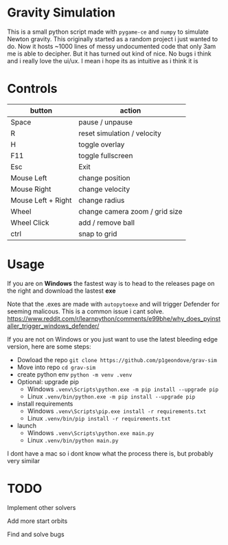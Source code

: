 # Gravity Simulation

This is a small python script made with `pygame-ce` and `numpy` to simulate Newton gravity.
This originally started as a random project i just wanted to do. Now it hosts ~1000 lines of messy undocumented code that only 3am me is able to decipher. But it has turned out kind of nice. No bugs i think and i really love the ui/ux. I mean i hope its as intuitive as i think it is

# Controls

| button             | action                         |
|--------------------|--------------------------------|
| Space              | pause / unpause                |
| R                  | reset simulation / velocity    |
| H                  | toggle overlay                 |
| F11                | toggle fullscreen              |
| Esc                | Exit                           |
| Mouse Left         | change position                |
| Mouse Right        | change velocity                |
| Mouse Left + Right | change radius                  |
| Wheel              | change camera zoom / grid size |
| Wheel Click        | add / remove ball              |
| ctrl               | snap to grid                   |

# Usage

If you are on **Windows** the fastest way is to head to the releases page on the right and download the lastest **exe**

Note that the .exes are made with `autopytoexe` and will trigger Defender for seeming malicous. This is a common issue i cant solve.
https://www.reddit.com/r/learnpython/comments/e99bhe/why_does_pyinstaller_trigger_windows_defender/

If you are not on Windows or you just want to use the latest bleeding edge version, here are some steps:
- Dowload the repo `git clone https://github.com/p1geondove/grav-sim`
- Move into repo `cd grav-sim`
- create python env `python -m venv .venv`
- Optional: upgrade pip
  - Windows `.venv\Scripts\python.exe -m pip install --upgrade pip`
  - Linux `.venv/bin/python.exe -m pip install --upgrade pip`
- install requirements
  - Windows `.venv\Scripts\pip.exe install -r requirements.txt`
  - Linux `.venv/bin/pip install -r requirements.txt`
- launch
  - Windows `.venv\Scripts\python.exe main.py`
  - Linux `.venv/bin/python main.py`

I dont have a mac so i dont know what the process there is, but probably very similar

# TODO

Implement other solvers

Add more start orbits

Find and solve bugs
